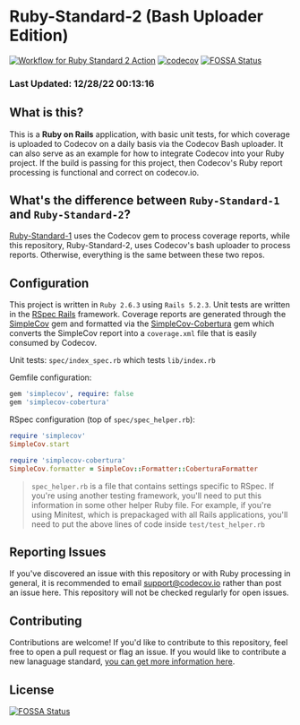 # Ruby-Standard-2 (Bash Uploader Edition)

[![Workflow for Ruby Standard 2 Action](https://github.com/codecov/ruby-standard-2/actions/workflows/ruby-standard-2.yml/badge.svg)](https://github.com/codecov/ruby-standard-2/actions/workflows/ruby-standard-2.yml) [![codecov](https://codecov.io/gh/codecov/Ruby-Standard-2/branch/master/graph/badge.svg)](https://codecov.io/gh/codecov/Ruby-Standard-2)
[![FOSSA Status](https://app.fossa.com/api/projects/git%2Bgithub.com%2Fcodecov%2Fruby-standard-2.svg?type=shield)](https://app.fossa.com/projects/git%2Bgithub.com%2Fcodecov%2Fruby-standard-2?ref=badge_shield)

### Last Updated: 12/28/22 00:13:16

## What is this?

This is a **Ruby on Rails** application, with basic unit tests, for which coverage is uploaded to Codecov on a daily basis via the Codecov Bash uploader. It can also serve as an example for how to integrate Codecov into your Ruby project. If the build is passing for this project, then Codecov's Ruby report processing is functional and correct on codecov.io.

## What's the difference between `Ruby-Standard-1` and `Ruby-Standard-2`?

[Ruby-Standard-1](https://github.com/codecov/Ruby-Standard-1) uses the Codecov gem to process coverage reports, while this repository, Ruby-Standard-2, uses Codecov's bash uploader to process reports. Otherwise, everything is the same between these two repos.

## Configuration

This project is written in `Ruby 2.6.3` using `Rails 5.2.3`. Unit tests are written in the [RSpec Rails](https://github.com/rspec/rspec-rails) framework. Coverage reports are generated through the [SimpleCov](https://github.com/colszowka/simplecov) gem and formatted via the [SimpleCov-Cobertura](https://github.com/dashingrocket/simplecov-cobertura) gem which converts the SimpleCov report into a `coverage.xml` file that is easily consumed by Codecov.

Unit tests: `spec/index_spec.rb` which tests `lib/index.rb`

Gemfile configuration:
```ruby
gem 'simplecov', require: false
gem 'simplecov-cobertura'
```
RSpec configuration (top of `spec/spec_helper.rb`):
```ruby
require 'simplecov'
SimpleCov.start

require 'simplecov-cobertura'
SimpleCov.formatter = SimpleCov::Formatter::CoberturaFormatter
```
> `spec_helper.rb` is a file that contains settings specific to RSpec. If you're using another testing framework, you'll need to put this information in some other helper Ruby file. For example, if you're using Minitest, which is prepackaged with all Rails applications, you'll need to put the above lines of code inside `test/test_helper.rb`

## Reporting Issues

If you've discovered an issue with this repository or with Ruby processing in general, it is recommended to email support@codecov.io rather than post an issue here. This repository will not be checked regularly for open issues.

## Contributing

Contributions are welcome! If you'd like to contribute to this repository, feel free to open a pull request or flag an issue. If you would like to contribute a new lanaguage standard, [you can get more information here](https://github.com/codecov/standards-scripts/blob/master/README.md#contributing). 


## License
[![FOSSA Status](https://app.fossa.com/api/projects/git%2Bgithub.com%2Fcodecov%2Fruby-standard-2.svg?type=large)](https://app.fossa.com/projects/git%2Bgithub.com%2Fcodecov%2Fruby-standard-2?ref=badge_large)